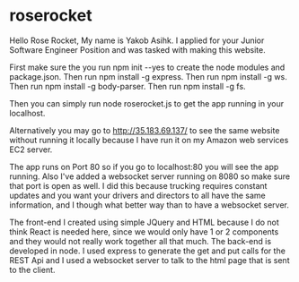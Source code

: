 # roserocket

Hello Rose Rocket, 
My name is Yakob Asihk. I applied for your Junior Software Engineer Position and was tasked with making this website. 

First make sure the you run npm init --yes to create the node modules and package.json.
Then run npm install -g express.
Then run npm install -g ws.
Then run npm install -g body-parser.
Then run npm install -g fs.

Then you can simply run node roserocket.js to get the app running in your localhost.

Alternatively you may go to http://35.183.69.137/ to see the same website without running it locally because I have run it on my Amazon web services EC2 server.

The app runs on Port 80 so if you go to localhost:80 you will see the app running. Also I've added a websocket server running on 8080 so make sure that port is open as well. I did this because trucking requires constant updates and you want your drivers and directors to all have the same information, and I though what better way than to have a websocket server.

The front-end I created using simple JQuery and HTML because I do not think React is needed here, since we would only have 1 or 2 components and they would not really work together all that much. The back-end is developed in node. I used express to generate the get and put calls for the REST Api and I used a websocket server to talk to the html page that is sent to the client. 
